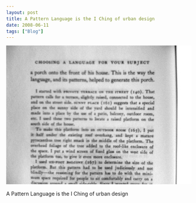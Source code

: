 ```yaml
---
layout: post
title: A Pattern Language is the I Ching of urban design
date: 2008-06-11
tags: ["Blog"]
---
```


![](k3Im6rfOqa3odyvgft38aOFG_r1_500.jpg)  

A Pattern Language is the I Ching of urban design
